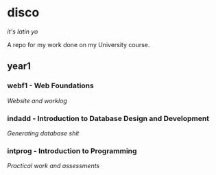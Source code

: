 # disco

*it's latin yo*

A repo for my work done on my University course.

## year1

### webf1 - Web Foundations
*Website and worklog*

### indadd - Introduction to Database Design and Development
*Generating database shit*

### intprog - Introduction to Programming
*Practical work and assessments*
